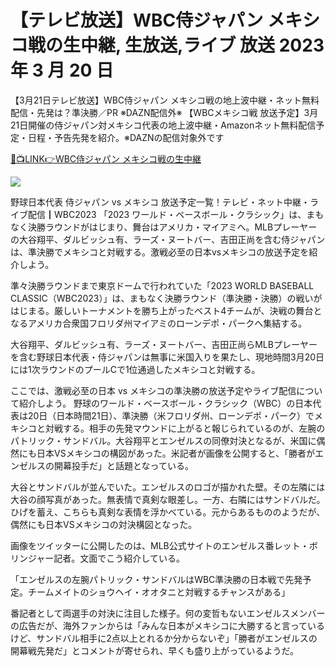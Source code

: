 # 【テレビ放送】WBC侍ジャパン メキシコ戦の生中継, 生放送,ライブ 放送 2023 年 3 月 20 日

【3月21日テレビ放送】WBC侍ジャパン メキシコ戦の地上波中継・ネット無料配信・先発は？準決勝／PR ※DAZN配信外※
【WBCメキシコ戦 放送予定】3月21日開催の侍ジャパン対メキシコ代表の地上波中継・Amazonネット無料配信予定・日程・予告先発を紹介。※DAZNの配信対象外です

<a rel="noopener nofollow" href="https://shahin-notir-pola-re-dhor.blogspot.com/2023/03/japan-vs-mexico.html">🔴📺LINK👉WBC侍ジャパン メキシコ戦の生中継</a>

<a href="https://play2tv.live/baseball-wbc-2023/" rel="noopener nofollow"><img src="https://livetv.wtvpc.com/wp-content/uploads/2017/06/tv-image.gif"></a>

野球日本代表 侍ジャパン vs メキシコ 放送予定一覧！テレビ・ネット中継・ライブ配信┃WBC2023
「2023 ワールド・ベースボール・クラシック」は、まもなく決勝ラウンドがはじまり、舞台はアメリカ・マイアミへ。MLBプレーヤーの大谷翔平、ダルビッシュ有、ラーズ・ヌートバー、吉田正尚を含む侍ジャパンは、準決勝でメキシコと対戦する。激戦必至の日本vsメキシコの放送予定を紹介しよう。

準々決勝ラウンドまで東京ドームで行われていた「2023 WORLD BASEBALL CLASSIC（WBC2023）」は、まもなく決勝ラウンド（準決勝・決勝）の戦いがはじまる。厳しいトーナメントを勝ち上がったベスト4チームが、決戦の舞台となるアメリカ合衆国フロリダ州マイアミのローンデポ・パークへ集結する。

大谷翔平、ダルビッシュ有、ラーズ・ヌートバー、吉田正尚らMLBプレーヤーを含む野球日本代表・侍ジャパンは無事に米国入りを果たし、現地時間3月20日には1次ラウンドのプールCで1位通過したメキシコと対戦する。

ここでは、激戦必至の日本 vs メキシコの準決勝の放送予定やライブ配信について紹介しよう。
野球のワールド・ベースボール・クラシック（WBC）の日本代表は20日（日本時間21日）、準決勝（米フロリダ州、ローンデポ・パーク）でメキシコと対戦する。相手の先発マウンドに上がると報じられているのが、左腕のパトリック・サンドバル。大谷翔平とエンゼルスの同僚対決となるが、米国に偶然にも日本VSメキシコの構図があった。米記者が画像を公開すると、「勝者がエンゼルスの開幕投手だ」と話題となっている。

大谷とサンドバルが並んでいた。エンゼルスのロゴが描かれた壁。その左隣には大谷の顔写真があった。無表情で真剣な眼差し。一方、右隣にはサンドバルだ。ひげを蓄え、こちらも真剣な表情を浮かべている。元からあるもののようだが、偶然にも日本VSメキシコの対決構図となった。

画像をツイッターに公開したのは、MLB公式サイトのエンゼルス番レット・ボリンジャー記者。文面でこう紹介している。

「エンゼルスの左腕パトリック・サンドバルはWBC準決勝の日本戦で先発予定。チームメイトのショウヘイ・オオタニと対戦するチャンスがある」

番記者として両選手の対決に注目した様子。何の変哲もないエンゼルスメンバーの広告だが、海外ファンからは「みんな日本がメキシコに大勝すると言っているけど、サンドバル相手に2点以上とれるか分からないぞ」「勝者がエンゼルスの開幕戦先発だ」とコメントが寄せられ、早くも盛り上がっているようだ。